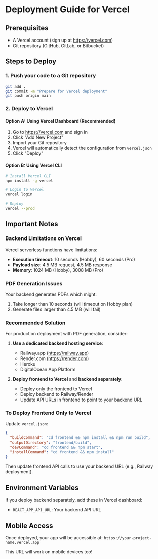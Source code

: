 # Deployment Guide for Vercel

## Prerequisites
- A Vercel account (sign up at https://vercel.com)
- Git repository (GitHub, GitLab, or Bitbucket)

## Steps to Deploy

### 1. Push your code to a Git repository
```bash
git add .
git commit -m "Prepare for Vercel deployment"
git push origin main
```

### 2. Deploy to Vercel

#### Option A: Using Vercel Dashboard (Recommended)
1. Go to https://vercel.com and sign in
2. Click "Add New Project"
3. Import your Git repository
4. Vercel will automatically detect the configuration from `vercel.json`
5. Click "Deploy"

#### Option B: Using Vercel CLI
```bash
# Install Vercel CLI
npm install -g vercel

# Login to Vercel
vercel login

# Deploy
vercel --prod
```

## Important Notes

### Backend Limitations on Vercel
Vercel serverless functions have limitations:
- **Execution timeout**: 10 seconds (Hobby), 60 seconds (Pro)
- **Payload size**: 4.5 MB request, 4.5 MB response
- **Memory**: 1024 MB (Hobby), 3008 MB (Pro)

### PDF Generation Issues
Your backend generates PDFs which might:
1. Take longer than 10 seconds (will timeout on Hobby plan)
2. Generate files larger than 4.5 MB (will fail)

### Recommended Solution
For production deployment with PDF generation, consider:

1. **Use a dedicated backend hosting service**:
   - Railway.app (https://railway.app)
   - Render.com (https://render.com)
   - Heroku
   - DigitalOcean App Platform

2. **Deploy frontend to Vercel** and **backend separately**:
   - Deploy only the frontend to Vercel
   - Deploy backend to Railway/Render
   - Update API URLs in frontend to point to your backend URL

### To Deploy Frontend Only to Vercel

Update `vercel.json`:
```json
{
  "buildCommand": "cd frontend && npm install && npm run build",
  "outputDirectory": "frontend/build",
  "devCommand": "cd frontend && npm start",
  "installCommand": "cd frontend && npm install"
}
```

Then update frontend API calls to use your backend URL (e.g., Railway deployment).

## Environment Variables
If you deploy backend separately, add these in Vercel dashboard:
- `REACT_APP_API_URL`: Your backend API URL

## Mobile Access
Once deployed, your app will be accessible at:
`https://your-project-name.vercel.app`

This URL will work on mobile devices too!
